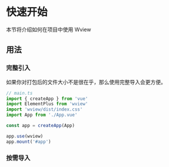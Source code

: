 # 快速开始

本节将介绍如何在项目中使用 Wview

## 用法

### 完整引入

如果你对打包后的文件大小不是很在乎，那么使用完整导入会更方便。

```ts
// main.ts
import { createApp } from 'vue'
import ElementPlus from 'wview'
import 'wview/dist/index.css'
import App from './App.vue'

const app = createApp(App)

app.use(wview)
app.mount('#app')
```

### 按需导入
